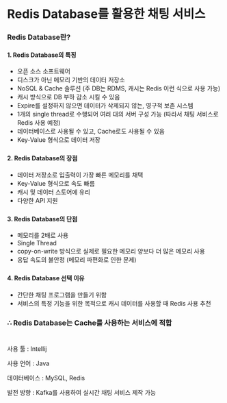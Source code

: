 # Redis Database를 활용한 채팅 서비스

### Redis Database란?

#### 1. Redis Database의 특징
- 오픈 소스 소프트웨어
- 디스크가 아닌 메모리 기반의 데이터 저장소
- NoSQL & Cache 솔루션 (주 DB는 RDMS, 캐시는 Redis 이런 식으로 사용 가능)
- 캐시 방식으로 DB 부하 감소 시킬 수 있음
- Expire를 설정하지 않으면 데이터가 삭제되지 않는, 영구적 보존 시스템
- 1개의 single thread로 수행되어 여러 대의 서버 구성 가능 (따라서 채팅 서비스로 Redis 사용 예정)
- 데이터베이스로 사용될 수 있고, Cache로도 사용될 수 있음
- Key-Value 형식으로 데이터 저장
###
#### 2. Redis Database의 장점
- 데이터 저장소로 입출력이 가장 빠른 메모리를 채택
- Key-Value 형식으로 속도 빠름
- 캐시 및 데이터 스토어에 유리
- 다양한 API 지원
###
#### 3. Redis Database의 단점
- 메모리를 2배로 사용
- Single Thread
- copy-on-write 방식으로 실제로 필요한 메모리 양보다 더 많은 메모리 사용
- 응답 속도의 불안정 (메모리 파편화로 인한 문제)
###
#### 4. Redis Database 선택 이유
- 간단한 채팅 프로그램을 만들기 위함
- 서비스의 특정 기능을 위한 목적으로 캐시 데이터를 사용할 때 Redis 사용 추천
###
### ∴ Redis Database는 Cache를 사용하는 서비스에 적합
#
사용 툴 : Intellij

사용 언어 : Java

데이터베이스 : MySQL, Redis

발전 방향 : Kafka를 사용하여 실시간 채팅 서비스 제작 가능
